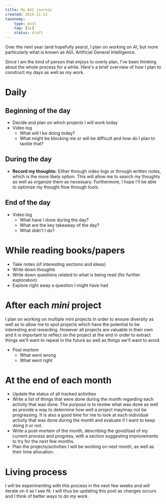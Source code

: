 ```yaml
---
title: My AGI journey
created: 2015-11-13
taxonomy:
    type: post
    tag: [ai]
    status: draft
---
```


Over the next year (and hopefully years), I plan on working on AI, but more particularly what is known as AGI, Artificial General Intelligence.

Since I am the kind of person that enjoys to overly plan, I've been thinking about the whole process for a while. Here's a brief overview of how I plan to construct my days as well as my work.

# Daily
## Beginning of the day
* Decide and plan on which projects I will work today
* Video log
	* What will I be doing today?
	* What might be blocking me or will be difficult and how do I plan to tackle that?

## During the day
* **Record my thoughts:** Either through video logs or through written notes, which is the more likely option. This will allow me to search my thoughts as well as organize them as necessary. Furthermore, I hope I'll be able to optimize my thought flow through tools.

## End of the day
* Video log
	* What have I done during the day?
	* What are the key takeaway of the day?
	* What didn't I do?

# While reading books/papers
* Take notes (of interesting sections and ideas)
* Write down thoughts
* Write down questions related to what is being read (for further exploration)
* Explore right away a question I might have had

# After each *mini* project
I plan on working on multiple mini projects in order to ensure diversity as well as to allow me to spot projects which have the potential to be interesting and rewarding. However all projects are valuable in their own and it is important to reflect on the project at the end in order to extract things we'll want to repeat in the future as well as things we'll want to avoid.

* Post mortem
	* What went wrong
	* What went right

# At the end of each month
* Update the status of all tracked activities
* Write a list of things that were done during the month regarding each activity that was done. The purpose is to review what was done as well as provide a way to determine how well a project may/may not be progressing. It is also a good time for me to look at each individual activity that was done during the month and evaluate if I want to keep doing it or not.
* Write a post-mortem of the month, describing the good/bad of my current process and progress, with a section suggesting improvements to try for the next few months.
* Plan the projects/activities I will be working on next month, as well as their time allocation.

# Living process
I will be experimenting with this process in the next few weeks and will iterate on it as I see fit. I will thus be updating this post as changes occurs and I think of better ways to do my work.